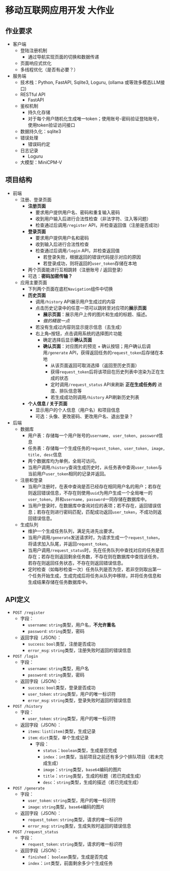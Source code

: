 # 移动互联网应用开发 大作业

## 作业要求

- 客户端
  - 登陆注册机制
    - 通过导航实现页面的切换和数据传递
  - 页面响应式优化
  - 多线程优化（是否有必要？）
- 服务端
  - 技术栈：Python, FastAPI, Sqlite3, Loguru, (ollama 或等效多模态LLM接口)
  - RESTful API
    - FastAPI
  - 鉴权机制
    - 持久化存储
    - 对于每个用户随机化生成唯一token；使用账号-密码验证登陆账号，使用token验证访问接口
  - 数据持久化：sqlite3
  - 错误处理
    - 错误码约定
  - 日志记录
    - Loguru
  - 大模型：MiniCPM-V

## 项目结构

- 前端
  - 注册、登录页面
    - **注册页面**
      - 要求用户提供用户名、密码和重复输入密码
      - 收到用户输入后进行合法性检查（非法字符、注入等问题）
      - 检查通过后调用`/register` API，并检查返回值（注册是否成功）
    - **登录页面**
      - 要求用户提供用户名和密码
      - 收到输入后进行合法性检查
      - 检查通过后调用`/login` API，并检查返回值
        - 若登录失败，根据返回的错误代码提示对应的原因
        - 若登录成功，则将返回的`user_token`存储在本地
    - 两个页面能进行互相跳转（注册账号 / 返回登录）
    - 可选：**密码加密传输？**
  - 应用主要页面
    - 下列两个页面在底栏`Navigation`组件中切换
    - **历史页面**
      - 调用`/history` API展示用户生成过的内容
      - 点击历史记录中的任意一项可以跳转至对应项的**展示页面**
        - **展示页面**：展示用户上传的图片和生成的标题、描述。
        - *做的精致一点*
      - 若没有生成过内容则显示提示信息（去生成）
      - 右上角`+`按钮，点击调用系统的选择图片功能
        - 确定选择后显示**确认页面**
        - **确认页面**：对应图片的预览 + 确认按钮；用户确认后调用`/generate` API，获得返回任务的`request_token`后存储在本地
          - 从该页面返回可取消选择（返回至历史页面）
          - 获得`request_token`后将该项目在历史列表中渲染为正在生成的状态
          - 定时调用`/request_status` API来刷新 **正在生成任务的** 进度、排队信息等
          - 若生成成功则调用`/history` API刷新历史列表
    - **个人信息 / 关于页面**
      - 显示用户的个人信息（用户名）和项目信息
      - 可选：头像、更改密码、更改用户名、退出登录？
- 后端
  - 数据库
    - 用户表：存储每一个用户账号的`username, user_token, password`信息
    - 任务表：存储每一个生成任务的`request_token, user_token, image, title, desc`信息
    - 两个数据库均为单例，全局可访问。
    - 当用户调用`/history`查询生成历史时，从任务表中查询`user_token`与当前用户`user_token`相同的记录并返回。
  - 注册和登录
    - 当用户注册时，在表中查询是否已经存在相同用户名的用户；若存在则返回错误信息，不存在则使用`uuid`为用户生成一个全局唯一的`user_token`，并和`username, password`一同存储在数据库中。
    - 当用户登录时，在数据库中查询对应的表项；若不存在，返回错误信息；若存在则进行密码匹配，匹配成功返回`user_token`，不成功则返回错误信息。
  - 生成队列
    - 维护一个生成任务队列，满足先进先出要求。
    - 当用户调用`/generate`发送请求时，为请求生成一个`request_token`，将请求加入队尾，并返回`request_token`。
    - 当用户调用`/request_status`时，先在任务队列中查找对应的任务是否存在；若存在则返回剩余任务数，不存在则在数据库中查找该任务，若存在则返回任务状态，不存在则返回错误信息。
    - 定时检查（如每秒检查一次）任务队列是否为空，若非空则取出第一个任务开始生成，生成完成后将任务从队列中移除，并将任务信息和生成结果存储在任务数据库中。

## API定义

- `POST /register`
  - 字段：
    - `username`: `string`类型，用户名，**不允许重名**
    - `password`: `string`类型，密码
  - 返回字段（JSON）：
    - `success`: `bool`类型，注册是否成功
    - `error_msg`: `string`类型，注册失败时返回的错误信息
- `POST /login`
  - 字段：
    - `username`: `string`类型，用户名
    - `password`: `string`类型，密码
  - 返回字段（JSON）：
    - `success`: `bool`类型，登录是否成功
    - `user_token`: `string`类型，用户的唯一标识符
    - `error_msg`: `string`类型，登录失败时返回的错误信息
- `POST /history`
  - 字段：
    - `user_token`: `string`类型，用户的唯一标识符
  - 返回字段（JSON）：
    - `items`: `list[item]`类型，生成记录
    - `item`: `dict`类型，单个生成记录
      - 字段：
        - `status`：`boolean`类型，生成是否完成
        - `index`：`int`类型，当前项目之前还有多少个排队项目（若未完成生成）
        - `image`：`string`类型，`base64`编码的图片
        - `title`：`string`类型，生成的标题（若已完成生成）
        - `desc`：`string`类型，生成的描述（若已完成生成）
- `POST /generate`
  - 字段：
    - `user_token`: `string`类型，用户的唯一标识符
    - `image`: `string`类型，`base64`编码的图片
  - 返回字段（JSON）：
    - `request_token`: `string`类型，请求的唯一标识符
    - `error_msg`: `string`类型，生成失败时返回的错误信息
- `POST /request_status`
  - 字段：
    - `request_token`: `string`类型，请求的唯一标识符
  - 返回字段（JSON）：
    - `finished`： `boolean`类型，生成是否完成
    - `index`：`int`类型，前面剩余多少个生成任务
